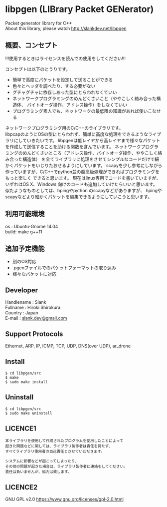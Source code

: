 # libpgen (LIBrary Packet GENerator)
Packet generator library for C++  
About this library, please watch http://slankdev.net/libpgen  

## 概要、コンセプト

!!!使用するときはライセンスを読んでの使用をしてください!!!  
  
コンセプトは以下のとうりです。
* 簡単で高度にパケットを設定して送ることができる
* 色々とヘッダを調べたり、する必要がない
* グチャグチャに依存しあった型にとらわれなくていい
* ネットワークプログラミングのめんどくさいこと（ややこしく絡み合った構造体、
	バイトオーダ操作、アドレス操作）をしなくていい
* プログラミング素人でも、ネットワークの最低限の知識があれば使いこなせる
  
  
ネットワークプログラミング用のC/C++のライブラリです。  
libpcapのようにOSの型にとらわれず、簡単に高度な処理をできるようなライブラリにしていきたいです。
libpgenは低レイヤから高レイヤまで様々なパケットを作成して送信することを助ける関数を含んでいます。
ネットワークプログラミングのめんどくさいところ（アドレス操作、バイトオーダ操作、ややこしく絡み合った構造体）
を全てライブラリに処理をさせてシンプルなコードだけで細かくパケットをいじりたおせるようにしています。
scapyを少し参考にしながら作っていますが、C/C++でpython並の超高級処理ができればプログラミングをもっと楽しく
できると思います。
現在はlinux専用でコードを書いていますが、いずれはOS X、Windows 向けのコードも追加していけたらいいと思います。
似たようなものとしては、hpingやpython のscapyなどがありますが、
hpingやscapyなどより細かくパケットを編集できるようにしていこうと思います。
  

 

## 利用可能環境
os   : Ubuntu-Gnome 14.04  
build: make g++11  

 
## 追加予定機能
* 別のOS対応
* .pgenファイルでのパケットフォーマットの取り込み
* 様々なパケットに対応



## Developer

Handlename  : Slank  
Fullname    : Hiroki Shirokura  
Country     : Japan  
E-mail      : slank.dev@gmail.com  


## Support Protocols
Ethernet, ARP, IP, ICMP, TCP, UDP, DNS(over UDP), ar_drone


## Install 
	
	$ cd libpgen/src
	$ make
	$ sudo make install

## Uninstall 

	$ cd libpgen/src
	$ sudo make uninstall


## LICENCE1
	
	本ライブラリを使用して作成されたプログラムを使用したことによって
	起きた問題などに関しては、ライブラリ製作者は責任を持たず、
	すべてライブラリ使用者の自己責任とさせていただきます。
	
	システムに影響などが起こってしまったり、
	その他の問題が起きた場合は、ライブラリ製作者に連絡をしてください。
	責任は負いませんが、協力は致します。

## LICENCE2
GNU GPL v2.0 https://www.gnu.org/licenses/gpl-2.0.html 

